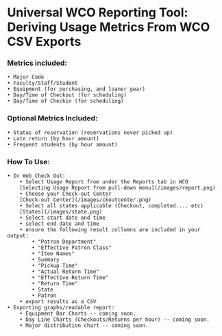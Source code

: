 # Universal WCO Reporting Tool: Deriving Usage Metrics From WCO CSV Exports

### Metrics included:
    • Major Code
    • Faculty/Staff/Student
    • Equipment (for purchasing, and loaner gear)
    • Day/Time of Checkout (for scheduling)
    • Day/Time of Checkin (for scheduling)

### Optional Metrics Included:
    • Status of reservation (reservations never picked up)
    • Late return (by hour amount)
    • Frequent students (by hour amount)

### How To Use:
    • In Web Check Out:
        • Select Usage Report from under the Reports tab in WCO
        [Selecting Usage Report from pull-down menu](/images/report.png)
        • Choose your Check-out Center
        [Check-out Center](/images/ckoutcenter.png)
        • Select all states applicable (Checkout, completed.... etc)
        [States](/images/state.png)
        • Select start date and time
        • select end date and time
        • ensure the following result collumns are included in your output:
            • "Patron Department"
            • "Effective Patron Class"
            • "Item Names"
            • Summary
            • "Pickup Time"
            • "Actual Return Time"
            • "Effective Return Time"
            • "Return Time"
            • State
            • Patron
        • export results as a CSV
    • Exporting graphs/readable report:
        • Equipment Bar Charts -- coming soon.
        • Day Line Charts (Checkouts/Returns per hour) -- coming soon.
        • Major distribution chart -- coming soon.
